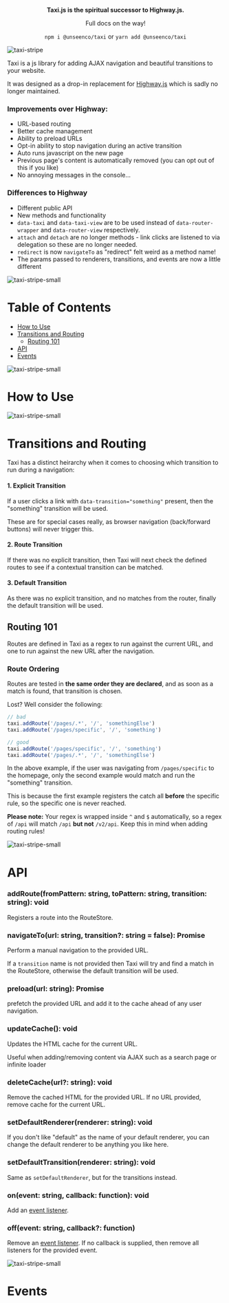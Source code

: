 
<p align="center"><strong>Taxi.js is the spiritual successor to Highway.js.</strong></p>

<p align="center">Full docs on the way!</p>

<p align="center">
  <code>npm i @unseenco/taxi</code> or <code>yarn add @unseenco/taxi</code>
</p>


![taxi-stripe](https://user-images.githubusercontent.com/3481634/162572869-c07f1daf-4dd9-4a37-8644-a4bb070d2603.png)

Taxi is a js library for adding AJAX navigation and beautiful transitions to your website. 

It was designed as a drop-in replacement for [Highway.js](https://github.com/Dogstudio/highway) which is sadly no longer maintained.

### Improvements over Highway:

* URL-based routing
* Better cache management
* Ability to preload URLs
* Opt-in ability to stop navigation during an active transition
* Auto runs javascript on the new page
* Previous page's content is automatically removed (you can opt out of this if you like)
* No annoying messages in the console...


### Differences to Highway
* Different public API
* New methods and functionality
* `data-taxi` and `data-taxi-view` are to be used instead of `data-router-wrapper` and `data-router-view` respectively.
* `attach` and `detach` are no longer methods - link clicks are listened to via delegation so these are no longer needed.
* `redirect` is now `navigateTo` as "redirect" felt weird as a method name!
* The params passed to renderers, transitions, and events are now a little different

![taxi-stripe-small](https://user-images.githubusercontent.com/3481634/162580572-fc741cec-2fee-4704-87fb-a2773fd6f0eb.png)
# Table of Contents
* [How to Use](#how-to-use)
* [Transitions and Routing](#transitions-and-routing)
  * [Routing 101](#routing-101)
* [API](#api)
* [Events](#events)


![taxi-stripe-small](https://user-images.githubusercontent.com/3481634/162580572-fc741cec-2fee-4704-87fb-a2773fd6f0eb.png)
# How to Use



![taxi-stripe-small](https://user-images.githubusercontent.com/3481634/162580572-fc741cec-2fee-4704-87fb-a2773fd6f0eb.png)
# Transitions and Routing

Taxi has a distinct heirarchy when it comes to choosing which transition to run during a navigation:

#### 1. Explicit Transition
If a user clicks a link with `data-transition="something"` present, then the "something" transition will be used. 

These are for special cases really, as browser navigation (back/forward buttons) will never trigger this.

#### 2. Route Transition
If there was no explicit transition, then Taxi will next check the defined routes to see if a contextual transition can be matched.

#### 3. Default Transition
As there was no explicit transition, and no matches from the router, finally the default transition will be used.

## Routing 101
Routes are defined in Taxi as a regex to run against the current URL, and one to run against the new URL after the navigation.

### Route Ordering
Routes are tested in **the same order they are declared**, and as soon as a match is found, that transition is chosen.


Lost? Well consider the following:

```js
// bad
taxi.addRoute('/pages/.*', '/', 'somethingElse')
taxi.addRoute('/pages/specific', '/', 'something')

// good
taxi.addRoute('/pages/specific', '/', 'something')
taxi.addRoute('/pages/.*', '/', 'somethingElse')
```

In the above example, if the user was navigating from `/pages/specific` to the homepage, only the second example would match and run the "something" transition.

This is because the first example registers the catch all **before** the specific rule, so the specific one is never reached.


**Please note:** Your regex is wrapped inside `^` and `$` automatically, so a regex of `/api` will match `/api` **but not** `/v2/api`. Keep this in mind when adding routing rules!


![taxi-stripe-small](https://user-images.githubusercontent.com/3481634/162580572-fc741cec-2fee-4704-87fb-a2773fd6f0eb.png)
# API

### addRoute(fromPattern: string, toPattern: string, transition: string): void
Registers a route into the RouteStore.

### navigateTo(url: string, transition?: string = false): Promise
Perform a manual navigation to the provided URL.

If a `transition` name is not provided then Taxi will try and find a match in the RouteStore, otherwise the default transition will be used.

### preload(url: string): Promise
prefetch the provided URL and add it to the cache ahead of any user navigation.

### updateCache(): void
Updates the HTML cache for the current URL.

Useful when adding/removing content via AJAX such as a search page or infinite loader

### deleteCache(url?: string): void
Remove the cached HTML for the provided URL. If no URL provided, remove cache for the current URL.

### setDefaultRenderer(renderer: string): void
If you don't like "default" as the name of your default renderer, you can change the default renderer to be anything you like here.

### setDefaultTransition(renderer: string): void
Same as `setDefaultRenderer`, but for the transitions instead.

### on(event: string, callback: function): void
Add an [event listener](#events).

### off(event: string, callback?: function)
Remove an [event listener](#events). If no callback is supplied, then remove all listeners for the provided event.


![taxi-stripe-small](https://user-images.githubusercontent.com/3481634/162580572-fc741cec-2fee-4704-87fb-a2773fd6f0eb.png)

# Events
